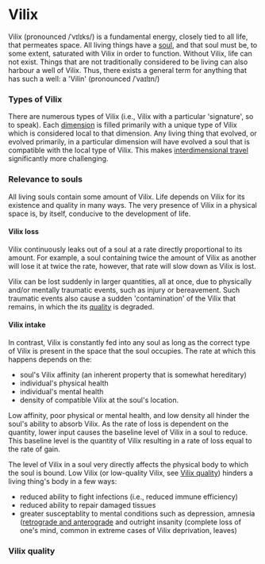 # Vilix

Vilix (pronounced /ˈvɪlɪks/) is a fundamental energy, closely tied to all life,
that permeates space. All living things have a [soul](soul.md), and that soul
must be, to some extent, saturated with Vilix in order to function. Without
Vilix, life can not exist. Things that are not traditionally considered to be
living can also harbour a well of Vilix. Thus, there exists a general term for
anything that has such a well: a 'Vilin' (pronounced /ˈvaɪlɪn/)

### Types of Vilix

There are numerous types of Vilix (i.e., Vilix with a particular 'signature',
so to speak). Each [dimension](dimension.md) is filled primarily with a unique
type of Vilix which is considered local to that dimension. Any living thing
that evolved, or evolved primarily, in a particular dimension will have evolved
a soul that is compatible with the local type of Vilix. This makes
[interdimensional travel](dimension.md#travel-between-dimensions) significantly
more challenging.

### Relevance to souls

All living souls contain some amount of Vilix. Life depends on Vilix for its
existence and quality in many ways. The very presence of Vilix in a physical
space is, by itself, conducive to the development of life.

#### Vilix loss

Vilix continuously leaks out of a soul at a rate directly proportional to its
amount. For example, a soul containing twice the amount of Vilix as another
will lose it at twice the rate, however, that rate will slow down as Vilix is
lost.

Vilix can be lost suddenly in larger quantities, all at once, due to physically
and/or mentally traumatic events, such as injury or bereavement. Such traumatic
events also cause a sudden 'contamination' of the Vilix that remains, in which
the its [quality](#vilix-quality) is degraded.

#### Vilix intake

In contrast, Vilix is constantly fed into any soul as long as the correct type
of Vilix is present in the space that the soul occupies. The rate at which this
happens depends on the:

- soul's Vilix affinity (an inherent property that is somewhat hereditary)
- individual's physical health
- individual's mental health
- density of compatible Vilix at the soul's location.

Low affinity, poor physical or mental health, and low density all hinder the
soul's ability to absorb Vilix. As the rate of loss is dependent on the
quantity, lower input causes the baseline level of Vilix in a soul to reduce.
This baseline level is the quantity of Vilix resulting in a rate of loss equal
to the rate of gain.

The level of Vilix in a soul very directly affects the physical body to which
the soul is bound. Low Vilix (or low-quality Vilix, see [Vilix
quality](#vilix-quality)) hinders a living thing's body in a few ways:

- reduced ability to fight infections (i.e., reduced immune efficiency)
- reduced ability to repair damaged tissues
- greater susceptablity to mental conditions such as depression, amnesia
([retrograde and anterograde](https://en.wikipedia.org/wiki/Amnesia#Types) and
outright insanity (complete loss of one's mind, common in extreme cases of
Vilix deprivation, leaves)

### Vilix quality

